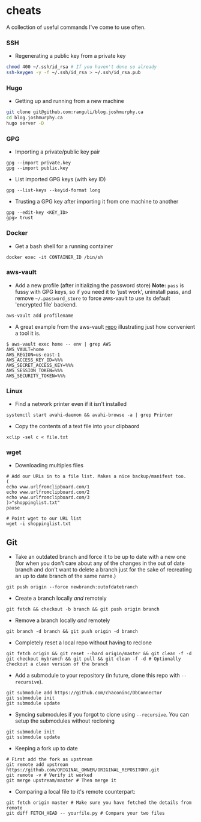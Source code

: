 # cheats
A collection of useful commands I've come to use often. 

### SSH

- Regenerating a public key from a private key
```bash
chmod 400 ~/.ssh/id_rsa # If you haven't done so already
ssh-keygen -y -f ~/.ssh/id_rsa > ~/.ssh/id_rsa.pub
```

### Hugo
- Getting up and running from a new machine
```bash
git clone git@github.com:ranguli/blog.joshmurphy.ca
cd blog.joshmurphy.ca
hugo server -D
```

### GPG
- Importing a private/public key pair
```
gpg --import private.key
gpg --import public.key
```

- List imported GPG keys (with key ID)
```
gpg --list-keys --keyid-format long
```

- Trusting a GPG key after importing it from one machine to another
```
gpg --edit-key <KEY_ID>
gpg> trust
```

### Docker

- Get a bash shell for a running container
```
docker exec -it CONTAINER_ID /bin/sh
```

### aws-vault

- Add a new profile (after initializing the password store) **Note:** `pass` is fussy with GPG keys, so if you need it to 'just work', uninstall pass, and remove `~/.password_store` to force aws-vault to use its default 'encrypted file' backend.

```
aws-vault add profilename
```

- A great example from the aws-vault [repo](https://github.com/99designs/aws-vault) illustrating just how convenient a tool it is.
```
$ aws-vault exec home -- env | grep AWS
AWS_VAULT=home
AWS_REGION=us-east-1
AWS_ACCESS_KEY_ID=%%%
AWS_SECRET_ACCESS_KEY=%%%
AWS_SESSION_TOKEN=%%%
AWS_SECURITY_TOKEN=%%%
```

### Linux
- Find a network printer even if it isn't installed
```
systemctl start avahi-daemon && avahi-browse -a | grep Printer
```

- Copy the contents of a text file into your clipbaord
```
xclip -sel c < file.txt
```

### wget

- Downloading multiples files
``` 
# Add our URLs in to a file list. Makes a nice backup/manifest too.
(
echo www.urlfromclipboard.com/1
echo www.urlfromclipboard.com/2
echo www.urlfromclipboard.com/3
)>"shoppinglist.txt"
pause

# Point wget to our URL list
wget -i shoppinglist.txt
```

## Git

- Take an outdated branch and force it to be up to date with a new one (for when you don't care about any of the changes in the out of date branch and don't want to delete a branch just for the sake of recreating an up to date branch of the same name.)

```
git push origin --force newbranch:outofdatebranch
```

- Create a branch locally _and_ remotely 
```
git fetch && checkout -b branch && git push origin branch
```

- Remove a branch locally _and_ remotely 
```
git branch -d branch && git push origin -d branch
```

- Completely reset a local repo without having to reclone 
```
git fetch origin && git reset --hard origin/master && git clean -f -d
git checkout mybranch && git pull && git clean -f -d # Optionally checkout a clean version of the branch
```

- Add a submodule to your repository (in future, clone this repo with `--recursive`).
``` 
git submodule add https://github.com/chaconinc/DbConnector
git submodule init
git submodule update
```

- Syncing submodules if you forgot to clone using `--recursive`. You can setup the submodules without recloning 
``` 
git submodule init
git submodule update
```

- Keeping a fork up to date
```
# First add the fork as upstream
git remote add upstream https://github.com/ORIGINAL_OWNER/ORIGINAL_REPOSITORY.git
git remote -v # Verify it worked
git merge upstream/master # Then merge it
```

- Comparing a local file to it's remote counterpart:
```
git fetch origin master # Make sure you have fetched the details from remote
git diff FETCH_HEAD -- yourfile.py # Compare your two files
```
